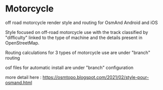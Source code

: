 # Motorcycle
off road motorcycle render style and routing for OsmAnd Android and iOS

Style focused on off-road motorcycle use with the track classified by "difficulty" linked to the type of machine and the details present in OpenStreetMap.

Routing calculations for 3 types of motorcycle use are under "branch" routing

osf files for automatic install are under "branch" configuration

more detail here : https://osmtopo.blogspot.com/2021/02/style-pour-osmand.html
